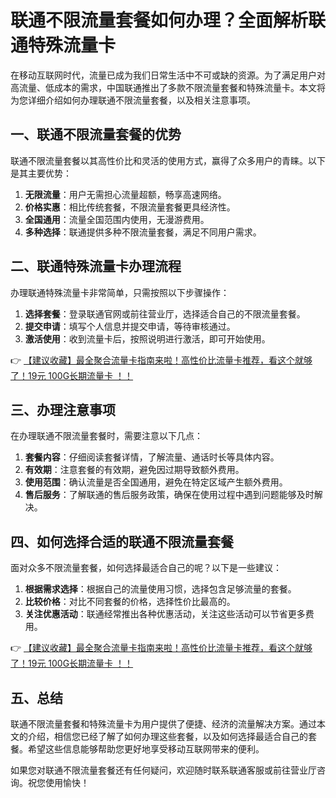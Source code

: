 # 联通不限流量套餐如何办理？全面解析联通特殊流量卡

在移动互联网时代，流量已成为我们日常生活中不可或缺的资源。为了满足用户对高流量、低成本的需求，中国联通推出了多款不限流量套餐和特殊流量卡。本文将为您详细介绍如何办理联通不限流量套餐，以及相关注意事项。

## 一、联通不限流量套餐的优势

联通不限流量套餐以其高性价比和灵活的使用方式，赢得了众多用户的青睐。以下是其主要优势：

1. **无限流量**：用户无需担心流量超额，畅享高速网络。
2. **价格实惠**：相比传统套餐，不限流量套餐更具经济性。
3. **全国通用**：流量全国范围内使用，无漫游费用。
4. **多种选择**：联通提供多种不限流量套餐，满足不同用户需求。

## 二、联通特殊流量卡办理流程

办理联通特殊流量卡非常简单，只需按照以下步骤操作：

1. **选择套餐**：登录联通官网或前往营业厅，选择适合自己的不限流量套餐。
2. **提交申请**：填写个人信息并提交申请，等待审核通过。
3. **激活使用**：收到流量卡后，按照说明进行激活，即可开始使用。

👉 [【建议收藏】最全聚合流量卡指南来啦！高性价比流量卡推荐，看这个就够了！19元 100G长期流量卡 ！！](https://bit.ly/Liuliangka)

## 三、办理注意事项

在办理联通不限流量套餐时，需要注意以下几点：

1. **套餐内容**：仔细阅读套餐详情，了解流量、通话时长等具体内容。
2. **有效期**：注意套餐的有效期，避免因过期导致额外费用。
3. **使用范围**：确认流量是否全国通用，避免在特定区域产生额外费用。
4. **售后服务**：了解联通的售后服务政策，确保在使用过程中遇到问题能够及时解决。

## 四、如何选择合适的联通不限流量套餐

面对众多不限流量套餐，如何选择最适合自己的呢？以下是一些建议：

1. **根据需求选择**：根据自己的流量使用习惯，选择包含足够流量的套餐。
2. **比较价格**：对比不同套餐的价格，选择性价比最高的。
3. **关注优惠活动**：联通经常推出各种优惠活动，关注这些活动可以节省更多费用。

👉 [【建议收藏】最全聚合流量卡指南来啦！高性价比流量卡推荐，看这个就够了！19元 100G长期流量卡 ！！](https://bit.ly/Liuliangka)

## 五、总结

联通不限流量套餐和特殊流量卡为用户提供了便捷、经济的流量解决方案。通过本文的介绍，相信您已经了解了如何办理这些套餐，以及如何选择最适合自己的套餐。希望这些信息能够帮助您更好地享受移动互联网带来的便利。

如果您对联通不限流量套餐还有任何疑问，欢迎随时联系联通客服或前往营业厅咨询。祝您使用愉快！